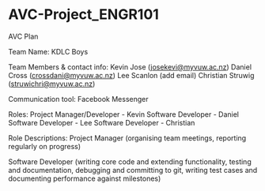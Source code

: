 # AVC-Project_ENGR101

AVC Plan

Team Name: KDLC Boys

Team Members & contact info:
Kevin Jose (josekevi@myvuw.ac.nz)
Daniel Cross (crossdani@myvuw.ac.nz)
Lee Scanlon (add email)
Christian Struwig (struwichri@myvuw.ac.nz)

Communication tool: Facebook Messenger

Roles:
Project Manager/Developer - Kevin
Software Developer - Daniel
Software Developer - Lee
Software Developer - Christian

Role Descriptions:
Project Manager (organising team meetings, reporting regularly on progress)

Software Developer (writing core code and extending functionality, testing and documentation, debugging and committing to git, writing test cases and documenting performance against milestones)


 
